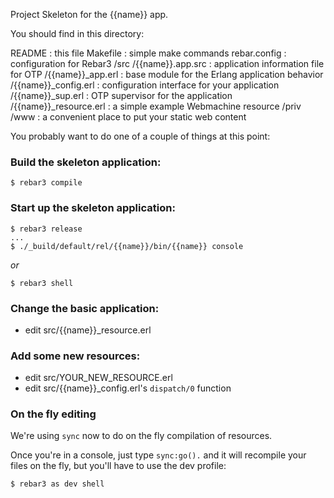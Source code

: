 Project Skeleton for the {{name}} app.

You should find in this directory:

README : this file
Makefile : simple make commands
rebar.config : configuration for Rebar3
/src
  /{{name}}.app.src : application information file for OTP
  /{{name}}_app.erl : base module for the Erlang application behavior
  /{{name}}_config.erl : configuration interface for your application
  /{{name}}_sup.erl : OTP supervisor for the application
  /{{name}}_resource.erl : a simple example Webmachine resource
/priv
  /www : a convenient place to put your static web content

You probably want to do one of a couple of things at this point:

### Build the skeleton application:

```
$ rebar3 compile
```

### Start up the skeleton application:
```
$ rebar3 release
...
$ ./_build/default/rel/{{name}}/bin/{{name}} console
```

*or*

```
$ rebar3 shell
```

### Change the basic application:
* edit src/{{name}}_resource.erl

### Add some new resources:
* edit src/YOUR_NEW_RESOURCE.erl
* edit src/{{name}}_config.erl's `dispatch/0` function

### On the fly editing

We're using `sync` now to do on the fly compilation of resources.

Once you're in a console, just type `sync:go().` and it will recompile
your files on the fly, but you'll have to use the dev profile:

```
$ rebar3 as dev shell
```


